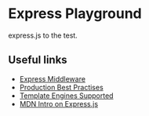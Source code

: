 # Express Playground

express.js to the test.

## Useful links

* [Express Middleware](http://expressjs.com/en/resources/middleware.html)
* [Production Best Practises](https://expressjs.com/en/advanced/best-practice-performance.html)
* [Template Engines Supported](https://github.com/expressjs/express/wiki#template-engines)
* [MDN Intro on Express.js](https://developer.mozilla.org/en-US/docs/Learn/Server-side/Express_Nodejs/Introduction)